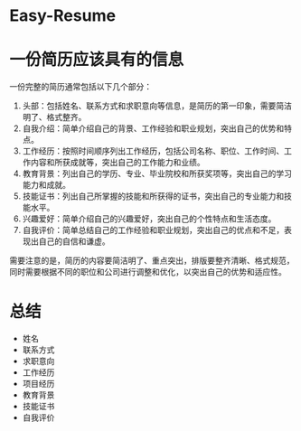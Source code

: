 # Easy-Resume

# 一份简历应该具有的信息

一份完整的简历通常包括以下几个部分：

1. 头部：包括姓名、联系方式和求职意向等信息，是简历的第一印象，需要简洁明了、格式整齐。
2. 自我介绍：简单介绍自己的背景、工作经验和职业规划，突出自己的优势和特点。
3. 工作经历：按照时间顺序列出工作经历，包括公司名称、职位、工作时间、工作内容和所获成就等，突出自己的工作能力和业绩。
4. 教育背景：列出自己的学历、专业、毕业院校和所获奖项等，突出自己的学习能力和成就。
5. 技能证书：列出自己所掌握的技能和所获得的证书，突出自己的专业能力和技能水平。
6. 兴趣爱好：简单介绍自己的兴趣爱好，突出自己的个性特点和生活态度。
7. 自我评价：简单总结自己的工作经验和职业规划，突出自己的优点和不足，表现出自己的自信和谦虚。

需要注意的是，简历的内容要简洁明了、重点突出，排版要整齐清晰、格式规范，同时需要根据不同的职位和公司进行调整和优化，以突出自己的优势和适应性。

# 总结

* 姓名
* 联系方式
* 求职意向
* 工作经历
* 项目经历
* 教育背景
* 技能证书
* 自我评价